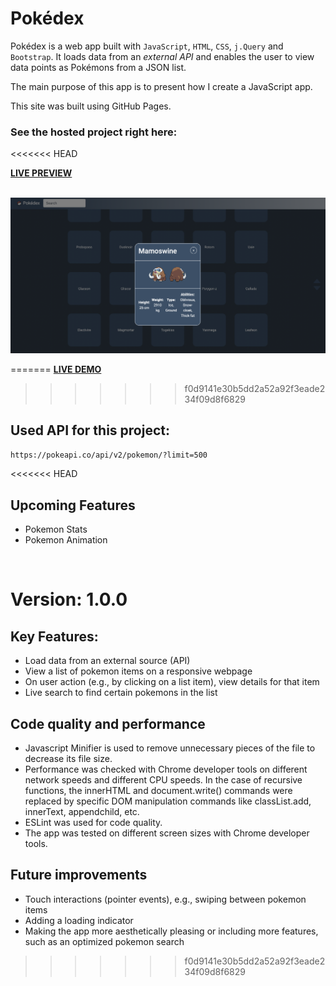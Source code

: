 # Pokédex

Pokédex is a web app built with `JavaScript`, `HTML`, `CSS`, `j.Query` and `Bootstrap`.
It loads data from an *external API* and enables the user to view data points as Pokémons from a JSON list.

The main purpose of this app is to present how I create a JavaScript app.

This site was built using GitHub Pages.


### See the hosted project right here:
<<<<<<< HEAD
<br>

<strong>[LIVE PREVIEW](https://koola123.github.io/Pokedex/)</strong>

![]()
![Pokédex](img/pokedex.png)

=======
<b>[LIVE DEMO](https://koola123.github.io/pokedex/)</b>

>>>>>>> f0d9141e30b5dd2a52a92f3eade234f09d8f6829

## Used API for this project:
```html
https://pokeapi.co/api/v2/pokemon/?limit=500
```

<<<<<<< HEAD
## Upcoming Features
* Pokemon Stats
* Pokemon Animation

<br/>

Version: 1.0.0
=======
## Key Features:
* Load data from an external source (API)
* View a list of pokemon items on a responsive webpage
* On user action (e.g., by clicking on a list item), view details for that item
* Live search to find certain pokemons in the list

## Code quality and performance

* Javascript Minifier is used to remove unnecessary pieces of the file to decrease its file size.
* Performance was checked with Chrome developer tools on different network speeds and different CPU speeds. In the case of recursive functions, the innerHTML and document.write() commands were replaced by specific DOM manipulation commands like classList.add, innerText, appendchild, etc.
* ESLint was used for code quality.
* The app was tested on different screen sizes with Chrome developer tools.


## Future improvements
* Touch interactions (pointer events), e.g., swiping between pokemon items
* Adding a loading indicator
* Making the app more aesthetically pleasing or including more features, such as an optimized pokemon
search
>>>>>>> f0d9141e30b5dd2a52a92f3eade234f09d8f6829
